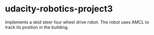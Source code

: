 # udacity-robotics-project3
Implements a skid steer four wheel drive robot.
The robot uses AMCL to track its position in the building.
